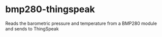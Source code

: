 # bmp280-thingspeak
Reads the barometric pressure and temperature from a BMP280 module and sends to ThingSpeak
